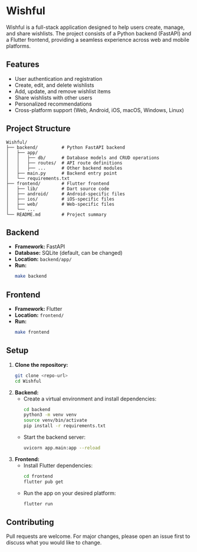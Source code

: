 # Wishful

Wishful is a full-stack application designed to help users create, manage, and share wishlists. The project consists of a Python backend (FastAPI) and a Flutter frontend, providing a seamless experience across web and mobile platforms.

## Features

- User authentication and registration
- Create, edit, and delete wishlists
- Add, update, and remove wishlist items
- Share wishlists with other users
- Personalized recommendations
- Cross-platform support (Web, Android, iOS, macOS, Windows, Linux)

## Project Structure

```
Wishful/
├── backend/         # Python FastAPI backend
│   ├── app/
│   │   ├── db/      # Database models and CRUD operations
│   │   ├── routes/  # API route definitions
│   │   ├── ...      # Other backend modules
│   ├── main.py      # Backend entry point
│   └── requirements.txt
├── frontend/        # Flutter frontend
│   ├── lib/         # Dart source code
│   ├── android/     # Android-specific files
│   ├── ios/         # iOS-specific files
│   ├── web/         # Web-specific files
│   └── ...
└── README.md        # Project summary
```

## Backend
- **Framework:** FastAPI
- **Database:** SQLite (default, can be changed)
- **Location:** `backend/app/`
- **Run:**
  ```sh
  make backend
  ```

## Frontend
- **Framework:** Flutter
- **Location:** `frontend/`
- **Run:**
  ```sh
  make frontend
  ```

## Setup
1. **Clone the repository:**
   ```sh
   git clone <repo-url>
   cd Wishful
   ```
2. **Backend:**
   - Create a virtual environment and install dependencies:
     ```sh
     cd backend
     python3 -m venv venv
     source venv/bin/activate
     pip install -r requirements.txt
     ```
   - Start the backend server:
     ```sh
     uvicorn app.main:app --reload
     ```
3. **Frontend:**
   - Install Flutter dependencies:
     ```sh
     cd frontend
     flutter pub get
     ```
   - Run the app on your desired platform:
     ```sh
     flutter run
     ```

## Contributing
Pull requests are welcome. For major changes, please open an issue first to discuss what you would like to change.
